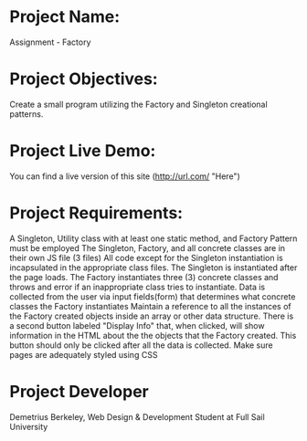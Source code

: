 # Project Name:
Assignment - Factory

# Project Objectives:
Create a small program utilizing the Factory and Singleton creational patterns.

# Project Live Demo:

You can find a live version of this site (http://url.com/ "Here")

# Project Requirements:

A Singleton, Utility class with at least one static method, and Factory Pattern must be employed
The Singleton, Factory, and all concrete classes are in their own JS file (3 files)
All code except for the Singleton instantiation is incapsulated in the appropriate class files. The Singleton is instantiated after the page loads.
The Factory instantiates three (3) concrete classes and throws and error if an inappropriate class tries to instantiate.
Data is collected from the user via input fields(form) that determines what concrete classes the Factory instantiates
Maintain a reference to all the instances of the Factory created objects inside an array or other data structure.
There is a second button labeled "Display Info" that, when clicked, will show information in the HTML about the the objects that the Factory created. This button should only be clicked after all the data is collected. 
Make sure pages are adequately styled using CSS

# Project Developer
Demetrius Berkeley, Web Design & Development Student at Full Sail University
